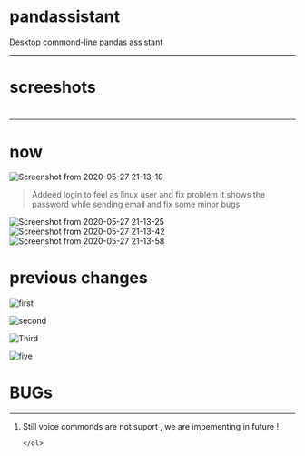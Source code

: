 # pandassistant
Desktop commond-line pandas  assistant
<hr>

<h1>screeshots<h1> 
  
<hr>
 <h1>now</h1>
  
![Screenshot from 2020-05-27 21-13-10](https://user-images.githubusercontent.com/50815912/83042854-beb39980-a05f-11ea-8432-fc2b949204f1.png)

> Addeed login to feel as linux user 
> and fix problem it shows the password while sending email 
> and fix some minor  bugs 

![Screenshot from 2020-05-27 21-13-25](https://user-images.githubusercontent.com/50815912/83042862-c115f380-a05f-11ea-898a-3efaaaead158.png)
![Screenshot from 2020-05-27 21-13-42](https://user-images.githubusercontent.com/50815912/83042869-c3784d80-a05f-11ea-9955-af1d9205c1c7.png)
![Screenshot from 2020-05-27 21-13-58](https://user-images.githubusercontent.com/50815912/83042903-cd01b580-a05f-11ea-8820-dd24a1011cf8.png)
  
  # previous changes 
  
![first](https://user-images.githubusercontent.com/50815912/82816482-dac90680-9eb8-11ea-8dc4-0a9de9b151e2.png)

![second](https://user-images.githubusercontent.com/50815912/82816502-e3b9d800-9eb8-11ea-83ea-2832c08d1ed2.png)

![Third](https://user-images.githubusercontent.com/50815912/82816512-e6b4c880-9eb8-11ea-99ad-4ff6c0562fda.png)

![five](https://user-images.githubusercontent.com/50815912/82816518-eb797c80-9eb8-11ea-8ed7-09697d7489dd.png)

<h1> BUGs </H1>

<hr>

<p>
  <ol>
    <li>Still voice commonds are not suport , we are impementing in future ! </li>
    
    </ol>
</p>
